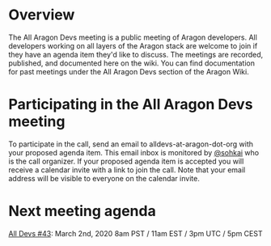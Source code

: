 # Overview

The All Aragon Devs meeting is a public meeting of Aragon developers. All developers working on all layers of the Aragon stack are welcome to join if they have an agenda item they'd like to discuss. The meetings are recorded, published, and documented here on the wiki. You can find documentation for past meetings under the All Aragon Devs section of the Aragon Wiki.

# Participating in the All Aragon Devs meeting
To participate in the call, send an email to alldevs-at-aragon-dot-org with your proposed agenda item. This email inbox is monitored by [@sohkai](https://github.com/sohkai) who is the call organizer. If your proposed agenda item is accepted you will receive a calendar invite with a link to join the call. Note that your email address will be visible to everyone on the calendar invite.

# Next meeting agenda

[All Devs #43](https://hackmd.io/zbsBJdprTsGHz8gGb-uAyQ): March 2nd, 2020 8am PST / 11am EST / 3pm UTC / 5pm CEST

